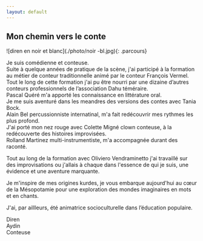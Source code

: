 ```yaml
---
layout: default
---
```

## Mon chemin vers le conte
![diren en noir et blanc](./photo/noir -bl.jpg){: .parcours}


Je suis comédienne et conteuse.  
Suite à quelque années de pratique de la scène, j'ai participé à la
formation au métier de conteur traditionnelle animé par le conteur
François Vermel.  
Tout le long de cette formation j'ai pu être nourri par une dizaine
d’autres conteurs professionnels de l’association Dahu téméraire.  
Pascal Quéré m'a apporté les connaissance en littérature oral. <br />
Je me suis aventuré dans les meandres des versions des contes avec Tania
Bock.  
Alain Bel percussionniste internatinal, m'a fait redécouvrir mes rythmes
les plus profond.  
J'ai porté mon nez rouge avec Colette Migné clown conteuse, à la
redécouverte des histoires improvisées.  
Rolland Martinez multi-instrumentiste, m'a accompagnée durant des raconté.
  
Tout au long de la formation avec Oliviero Vendraminetto j'ai travaillé
sur des improvisations ou j'allais à chaque dans l'essence de qui je suis,
une évidence et une aventure marquante.   
  
Je m'inspire de mes origines kurdes, je vous embarque aujourd'hui au cœur
de la Mésopotamie pour une exploration des mondes imaginaires en mots et
en chants.   

J'ai, par aillleurs, été animatrice socioculturelle dans l’éducation
populaire.

<div class="logo-parcours">
<p>
  Diren <br />
  Aydin <br />
  Conteuse
</p>
</div>
